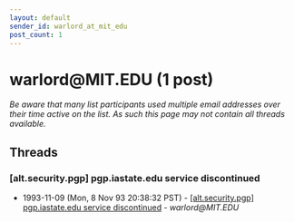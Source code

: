 ```yaml
---
layout: default
sender_id: warlord_at_mit_edu
post_count: 1
---
```


# warlord<span>@</span>MIT.EDU (1 post)

_Be aware that many list participants used multiple email addresses over their time active on the list. As such this page may not contain all threads available._

## Threads

### [alt.security.pgp] pgp.iastate.edu service discontinued
+ 1993-11-09 (Mon, 8 Nov 93 20:38:32 PST) - [[alt.security.pgp] pgp.iastate.edu service discontinued](/archive/1993/11/205e9073afcd69b117fd636864b9795ddd15e080827d3c80a95140fa0ea7ede9) - _warlord@MIT.EDU_

